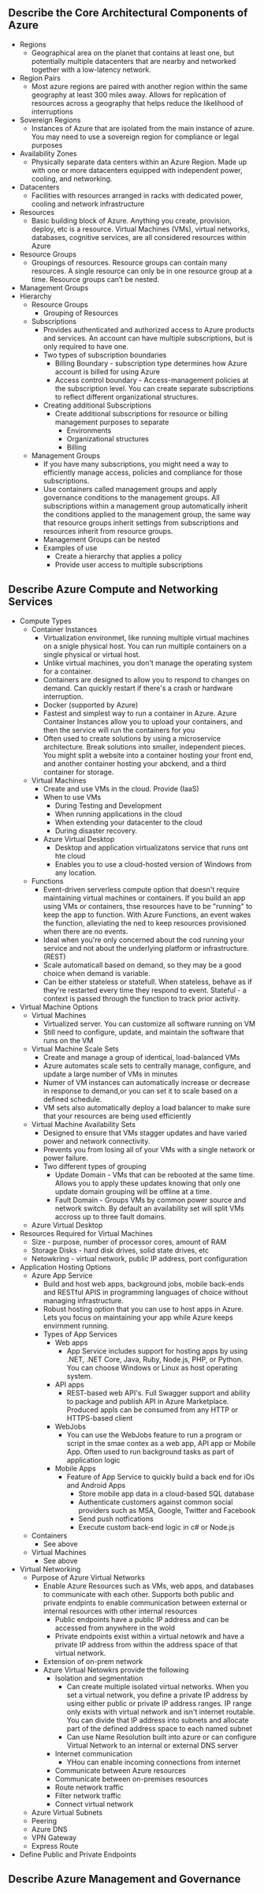 ## Describe the Core Architectural Components of Azure

* Regions
    * Geographical area on the planet that contains at least one, but potentially multiple datacenters that are nearby and networked together with a low-latency network.
* Region Pairs
    * Most azure regions are paired with another region within the same geography at least 300 miles away. Allows for replication of resources across a geography that helps reduce the likelihood of interruptions
* Sovereign Regions
    * Instances of Azure that are isolated from the main instance of azure. You may need to use a sovereign region for compliance or legal purposes
* Availability Zones
    * Physically separate data centers within an Azure Region. Made up with one or more datacenters equipped with independent power, cooling, and networking.
* Datacenters 
    * Facilities with resources arranged in racks with dedicated power, cooling and network infrastructure
* Resources
    * Basic building block of Azure. Anything you create, provision, deploy, etc is a resource. Virtual Machines (VMs), virtual networks, databases, cognitive services, are all considered resources within Azure
* Resource Groups
    * Groupings of resources. Resource groups can contain many resources. A single resource can only be in one resource group at a time. Resource groups can’t be nested.
* Management Groups
* Hierarchy
    * Resource Groups
        * Grouping of Resources
    * Subscriptions
        * Provides authenticated and authorized access to Azure products and services. An account can have multiple subscriptions, but is only required to have one. 
        * Two types of subscription boundaries
            * Billing Boundary - subscription type determines how Azure account is billed for using Azure
            * Access control boundary - Access-management policies at the subscription level. You can create separate subscriptions to reflect different organizational structures.
        * Creating additional Subscriptions
            * Create additional subscriptions for resource or billing management purposes to separate
                * Environments
                * Organizational structures
                * Billing
    * Management Groups
        * If you have many subscriptions, you might need a way to efficiently manage access, policies and compliance for those subscriptions.
        * Use containers called management groups and apply governance conditions to the management groups. All subscriptions within a management group automatically inherit the conditions applied to the management group, the same way that resource groups inherit settings from subscriptions and resources inherit from resource groups.
        * Management Groups can be nested
        * Examples of use
            * Create a hierarchy that applies a policy
            * Provide user access to multiple subscriptions


## Describe Azure Compute and Networking Services



* Compute Types
    * Container Instances
        * Virtualization environmet, like running multiple virtual machines on a snigle physical host. You can run multiple containers on a single physical or virtual host.
        * Unlike virtual machines, you don't manage the operating system for a container. 
        * Containers are designed to allow you to respond to changes on demand. Can quickly restart if there's a crash or hardware interruption.  
        * Docker (supported by Azure)
        * Fastest and simplest way to run a container in Azure.  Azure Container Instances allow you to upload your containers, and then the service will run the containers for you
        * Often used to create solutions by using a microservice architecture. Break solutions into smaller, independent pieces. You might split a website into a container hosting your front end, and another container hosting your abckend, and a third container for storage.
    * Virtual Machines
        * Create and use VMs in the cloud. Provide (IaaS)
        * When to use VMs
            * During Testing and Development
            * When running applications in the cloud
            * When extending your datacenter to the cloud
            * During disaster recovery.
        * Azure Virtual Desktop
            * Desktop and application virtualizatons service that runs ont hte cloud
            * Enables you to use a cloud-hosted version of Windows from any location.
    * Functions
        * Event-driven serverless compute option that doesn't require maintaining virtual machines or containers.  If you build an app using VMs or containers, thse resources have to be "running" to keep the app to function. With Azure Functions, an event wakes the function, alleviating the ned to keep resources provisioned when there are no events.
        * Ideal when you're only concerned about the cod running your service and not about the underlying platform or infrastructure. (REST)
        * Scale automaticall based on demand, so they may be a good choice when demand is variable.
        * Can be either stateless or statefull. When stateless, behave as if they're restarted every time they respond to event. Stateful - a context is passed through the function to track prior activity.
* Virtual Machine Options
    * Virtual Machines
        * Virtualized server. You can customize all software running on VM
        * Still need to configure, update, and maintain the software that runs on the VM
    * Virtual Machine Scale Sets
        * Create and manage a group of identical, load-balanced VMs
        * Azure automates scale sets to centrally manage, configure, and update a large number of VMs in minutes
        * Numer of VM instances can automatically increase or decrease in response to demand,or you can set it to scale based on a defined schedule.
        * VM sets also automatically deploy a load balancer to make sure that your resources are being used efficiently
    * Virtual Machine Availability Sets
        * Designed to ensure that VMs stagger updates and have varied power and network connectivity.
        * Prevents you from losing all of your VMs with a single network or power failure.
        * Two different types of grouping
            * Update Domain - VMs that can be rebooted at the same time. Allows you to apply these updates knowing that only one update domain grouping will be offline at a time.
            * Fault Domain - Groups VMs by common power source and network switch. By default an availability set will split VMs accross up to three fault domains.
    * Azure Virtual Desktop
* Resources Required for Virtual Machines
    * Size - purpose, number of processor cores, amount of RAM
    * Storage Disks - hard disk drives, solid state drives, etc
    * Netowkring - virtual network, public IP address, port configuration
* Application Hosting Options
    * Azure App Service
        * Build and host web apps, background jobs, mobile back-ends and RESTful APIS in programming languages of choice without managing infrastructure.
        * Robust hosting option that you can use to host apps in Azure. Lets you focus on maintaining your app while Azure keeps envirnment running.
        * Types of App Services
            * Web apps
                * App Service includes support for hosting apps by using .NET, .NET Core, Java, Ruby, Node.js, PHP, or Python. You can choose Windows or Linux as host operating system.
            * API apps
                * REST-based web API's. Full Swagger support and ability to package and publish API in Azure Marketplace. Produced appls can be consumed from any HTTP or HTTPS-based client
            * WebJobs
                * You can use the WebJobs feature to run a program or script in the smae contex as a web app, API app or Mobile App. Often used to run background tasks as part of application logic 
            * Mobile Apps
                * Feature of App Service to quickly build a back end for iOs and Android Apps
                    * Store mobile app data in a cloud-based SQL database
                    * Authenticate customers against common social providers such as MSA, Google, Twitter and Facebook
                    * Send push notfications
                    * Execute custom back-end logic in c# or Node.js
    * Containers
        * See above
    * Virtual Machines
        * See above
* Virtual Networking
    * Purpose of Azure Virtual Networks
        * Enable Azure Resources such as VMs, web apps, and databases to communicate with each other. Supports both public and private endpints to enable communication between external or internal resources with other internal resources
            * Public endpoints have a public IP address and can be accessed from anywhere in the wold
            * Private endpoints exist within a virtual netowrk and have a private IP address from within the address space of that virtual network.
        * Extension of on-prem network
        * Azure Virtual Netowkrs provide the following
            * Isolation and segmentation
                * Can create multiple isolated virtual networks. When you set a virtual network, you define a private IP address by using either public or private IP address ranges. IP range only exists with virtual network and isn't internet routable. You can divide that IP address into subnets and allocate part of the defined address space to each named subnet 
                * Can use Name Resolution built into azure or can configure Virtual Network to an internal or external DNS server
            * Internet communication
                * YHou can enable incoming connections from internet
            * Communicate between Azure resources
            * Communicate between on-premises resources
            * Route network traffic
            * Filter network traffic
            * Connect virtual network
    * Azure Virtual Subnets
    * Peering
    * Azure DNS
    * VPN Gateway
    * Express Route
* Define Public and Private Endpoints


## Describe Azure Management and Governance
